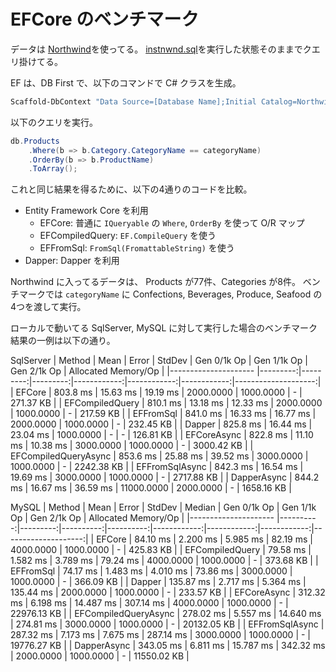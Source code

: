 # EFCore のベンチマーク

データは [Northwind](https://github.com/Microsoft/sql-server-samples/tree/master/samples/databases/northwind-pubs)を使ってる。
[instnwnd.sql](https://github.com/Microsoft/sql-server-samples/tree/master/samples/databases/northwind-pubs)を実行した状態そのままでクエリ掛けてる。

EF は、DB First で、以下のコマンドで C# クラスを生成。

```PowerShell
Scaffold-DbContext "Data Source=[Database Name];Initial Catalog=Northwind;Integrated Security=True;Connect Timeout=60;Encrypt=False;TrustServerCertificate=False;ApplicationIntent=ReadWrite;MultiSubnetFailover=False" Microsoft.EntityFrameworkCore.SqlServer -OutputDir Models
```

以下のクエリを実行。

```cs
db.Products
    .Where(b => b.Category.CategoryName == categoryName)
    .OrderBy(b => b.ProductName)
    .ToArray();
```

これと同じ結果を得るために、以下の4通りのコードを比較。

- Entity Framework Core を利用
  - EFCore: 普通に `IQueryable` の `Where`, `OrderBy` を使って O/R マップ
  - EFCompiledQuery: `EF.CompileQuery` を使う
  - EFFromSql: `FromSql(FromattableString)` を使う
- Dapper: Dapper を利用

Northwind に入ってるデータは、
Products が77件、Categories が8件。
ベンチマークでは `categoryName` に Confections, Beverages, Produce, Seafood の4つを渡して実行。

ローカルで動いてる SqlServer, MySQL に対して実行した場合のベンチマーク結果の一例は以下の通り。

SqlServer
|               Method |     Mean |    Error |   StdDev | Gen 0/1k Op | Gen 1/1k Op | Gen 2/1k Op | Allocated Memory/Op |
|--------------------- |---------:|---------:|---------:|------------:|------------:|------------:|--------------------:|
|               EFCore | 803.8 ms | 15.63 ms | 19.19 ms |   2000.0000 |   1000.0000 |           - |           271.37 KB |
|      EFCompiledQuery | 810.1 ms | 13.18 ms | 12.33 ms |   2000.0000 |   1000.0000 |           - |           217.59 KB |
|            EFFromSql | 841.0 ms | 16.33 ms | 16.77 ms |   2000.0000 |   1000.0000 |           - |           232.45 KB |
|               Dapper | 825.8 ms | 16.44 ms | 23.04 ms |   1000.0000 |           - |           - |           126.81 KB |
|          EFCoreAsync | 822.8 ms | 11.10 ms | 10.38 ms |   3000.0000 |   1000.0000 |           - |          3000.42 KB |
| EFCompiledQueryAsync | 853.6 ms | 25.88 ms | 39.52 ms |   3000.0000 |   1000.0000 |           - |          2242.38 KB |
|       EFFromSqlAsync | 842.3 ms | 16.54 ms | 19.69 ms |   3000.0000 |   1000.0000 |           - |          2717.88 KB |
|          DapperAsync | 844.2 ms | 16.67 ms | 36.59 ms |  11000.0000 |   2000.0000 |           - |          1658.16 KB |

MySQL
|               Method |      Mean |    Error |    StdDev |    Median | Gen 0/1k Op | Gen 1/1k Op | Gen 2/1k Op | Allocated Memory/Op |
|--------------------- |----------:|---------:|----------:|----------:|------------:|------------:|------------:|--------------------:|
|               EFCore |  84.10 ms | 2.200 ms |  5.985 ms |  82.19 ms |   4000.0000 |   1000.0000 |           - |           425.83 KB |
|      EFCompiledQuery |  79.58 ms | 1.582 ms |  3.789 ms |  79.24 ms |   4000.0000 |   1000.0000 |           - |           373.68 KB |
|            EFFromSql |  74.17 ms | 1.483 ms |  4.010 ms |  73.86 ms |   3000.0000 |   1000.0000 |           - |           366.09 KB |
|               Dapper | 135.87 ms | 2.717 ms |  5.364 ms | 135.44 ms |   2000.0000 |   1000.0000 |           - |           233.57 KB |
|          EFCoreAsync | 312.32 ms | 6.198 ms | 14.487 ms | 307.14 ms |   4000.0000 |   1000.0000 |           - |         22976.13 KB |
| EFCompiledQueryAsync | 278.02 ms | 5.557 ms | 14.640 ms | 274.81 ms |   3000.0000 |   1000.0000 |           - |         20132.05 KB |
|       EFFromSqlAsync | 287.32 ms | 7.173 ms |  7.675 ms | 287.14 ms |   3000.0000 |   1000.0000 |           - |         19776.27 KB |
|          DapperAsync | 343.05 ms | 6.811 ms | 15.787 ms | 342.32 ms |   2000.0000 |   1000.0000 |           - |         11550.02 KB |
